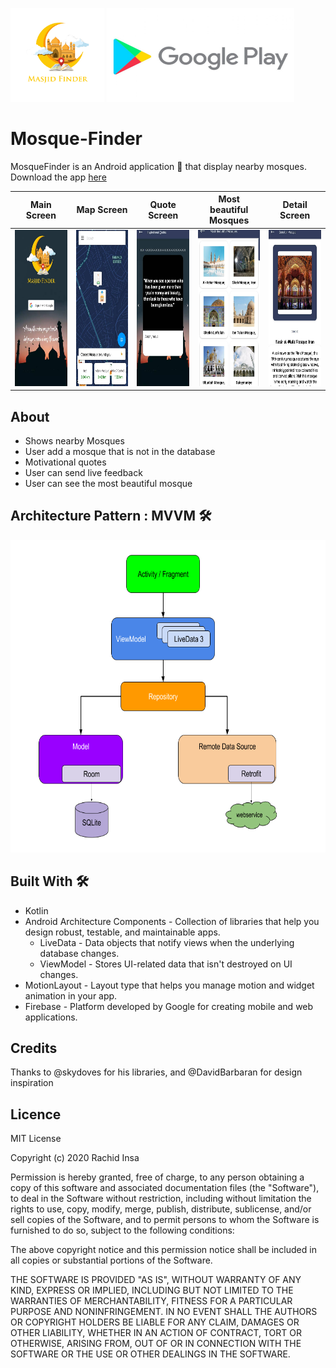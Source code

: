 
<img src="images/logo.png" width="150" height="150">                                       <img src="images/store.jpg" width="300" height="150">
# Mosque-Finder

MosqueFinder is an Android application 📱 that display nearby mosques.
Download the app [here](https://play.google.com/store/apps/details?id=com.shid.mosquefinder)

| Main Screen     |  Map Screen |  Quote Screen | Most beautiful Mosques  |Detail Screen  |
| ----------- | ----------- |----------- |----------- |----------- |
|<img src="images/2.jpeg" width="150" height="250">|<img src="images/3.jpeg" width="150" height="250">|<img src="images/6.jpeg" width="150" height="250">|<img src="images/7.jpeg" width="150" height="250">|<img src="images/5.jpeg" width="150" height="250">|

## About

- Shows nearby Mosques
- User add a mosque that is not in the database
- Motivational quotes
- User can send live feedback
- User can see the most beautiful mosque

## Architecture Pattern : MVVM 🛠

<img src="images/mvvm.png" width="700" height="500">

## Built With 🛠

- Kotlin
- Android Architecture Components - Collection of libraries that help you design robust, testable, and maintainable apps.
    - LiveData - Data objects that notify views when the underlying database changes.
    - ViewModel - Stores UI-related data that isn't destroyed on UI changes.
- MotionLayout - Layout type that helps you manage motion and widget animation in your app.
- Firebase - Platform developed by Google for creating mobile and web applications.

## Credits

Thanks to @skydoves for his libraries, and @DavidBarbaran for design inspiration

## Licence

MIT License

Copyright (c) 2020 Rachid Insa

Permission is hereby granted, free of charge, to any person obtaining a copy
of this software and associated documentation files (the "Software"), to deal
in the Software without restriction, including without limitation the rights
to use, copy, modify, merge, publish, distribute, sublicense, and/or sell
copies of the Software, and to permit persons to whom the Software is
furnished to do so, subject to the following conditions:

The above copyright notice and this permission notice shall be included in all
copies or substantial portions of the Software.

THE SOFTWARE IS PROVIDED "AS IS", WITHOUT WARRANTY OF ANY KIND, EXPRESS OR
IMPLIED, INCLUDING BUT NOT LIMITED TO THE WARRANTIES OF MERCHANTABILITY,
FITNESS FOR A PARTICULAR PURPOSE AND NONINFRINGEMENT. IN NO EVENT SHALL THE
AUTHORS OR COPYRIGHT HOLDERS BE LIABLE FOR ANY CLAIM, DAMAGES OR OTHER
LIABILITY, WHETHER IN AN ACTION OF CONTRACT, TORT OR OTHERWISE, ARISING FROM,
OUT OF OR IN CONNECTION WITH THE SOFTWARE OR THE USE OR OTHER DEALINGS IN THE
SOFTWARE.

